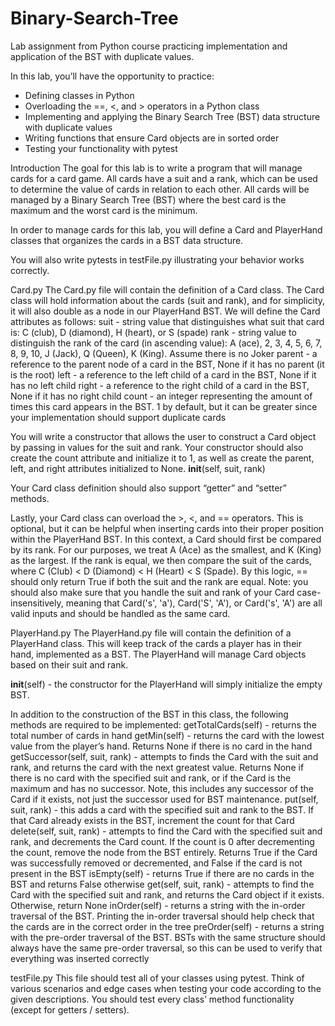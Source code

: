 # Binary-Search-Tree
Lab assignment from Python course practicing implementation and application of the BST with duplicate values.

In this lab, you’ll have the opportunity to practice:
+ Defining classes in Python
+ Overloading the ==, <, and > operators in a Python class
+ Implementing and applying the Binary Search Tree (BST) data structure with duplicate values
+ Writing functions that ensure Card objects are in sorted order
+ Testing your functionality with pytest


Introduction
The goal for this lab is to write a program that will manage cards for a card game. All cards have a suit and a rank, which can be used to determine the value of cards in relation to each other. All cards will be managed by a Binary Search Tree (BST) where the best card is the maximum and the worst card is the minimum.

In order to manage cards for this lab, you will define a Card and PlayerHand classes that organizes the cards in a BST data structure.

You will also write pytests in testFile.py illustrating your behavior works correctly.

Card.py
The Card.py file will contain the definition of a Card class. The Card class will hold information about the cards (suit and rank), and for simplicity, it will also double as a node in our PlayerHand BST. We will define the Card attributes as follows:
suit - string value that distinguishes what suit that card is: C (club), D (diamond), H (heart), or S (spade)
rank - string value to distinguish the rank of the card (in ascending value): A (ace), 2, 3, 4, 5, 6, 7, 8, 9, 10, J (Jack), Q (Queen), K (King). Assume there is no Joker
parent - a reference to the parent node of a card in the BST, None if it has no parent (it is the root)
left - a reference to the left child of a card in the BST, None if it has no left child
right - a reference to the right child of a card in the BST, None if it has no right child
count - an integer representing the amount of times this card appears in the BST. 1 by default, but it can be greater since your implementation should support duplicate cards


You will write a constructor that allows the user to construct a Card object by passing in values for the suit and rank. Your constructor should also create the count attribute and initialize it to 1, as well as create the parent, left, and right attributes initialized to None.
__init__(self, suit, rank)

Your Card class definition should also support “getter” and “setter” methods.

Lastly, your Card class can overload the >, <, and == operators. This is optional, but it can be helpful when inserting cards into their proper position within the PlayerHand BST. In this context, a Card should first be compared by its rank. For our purposes, we treat A (Ace) as the smallest, and K (King) as the largest. If the rank is equal, we then compare the suit of the cards, where C (Club) < D (Diamond) < H (Heart) < S (Spade). By this logic, == should only return True if both the suit and the rank are equal. Note: you should also make sure that you handle the suit and rank of your Card case-insensitively, meaning that Card('s', 'a'), Card('S', 'A'), or Card('s', 'A') are all valid inputs and should be handled as the same card.




PlayerHand.py
The PlayerHand.py file will contain the definition of a PlayerHand class. This will keep track of the cards a player has in their hand, implemented as a BST. The PlayerHand will manage Card objects based on their suit and rank.

__init__(self) - the constructor for the PlayerHand will simply initialize the empty BST.


In addition to the construction of the BST in this class, the following methods are required to be implemented:
getTotalCards(self) - returns the total number of cards in hand
getMin(self) - returns the card with the lowest value from the player’s hand. Returns None if there is no card in the hand
getSuccessor(self, suit, rank) - attempts to finds the Card with the suit and rank, and returns the card with the next greatest value. Returns None if there is no card with the specified suit and rank, or if the Card is the maximum and has no successor. Note, this includes any successor of the Card if it exists, not just the successor used for BST maintenance.
put(self, suit, rank) - this adds a card with the specified suit and rank to the BST. If that Card already exists in the BST, increment the count for that Card
delete(self, suit, rank) - attempts to find the Card with the specified suit and rank, and decrements the Card count. If the count is 0 after decrementing the count, remove the node from the BST entirely. Returns True if the Card was successfully removed or decremented, and False if the card is not present in the BST
isEmpty(self) - returns True if there are no cards in the BST and returns False otherwise
get(self, suit, rank) - attempts to find the Card with the specified suit and rank, and returns the Card object if it exists. Otherwise, return None
inOrder(self) - returns a string with the in-order traversal of the BST. Printing the in-order traversal should help check that the cards are in the correct order in the tree
preOrder(self) - returns a string with the pre-order traversal of the BST. BSTs with the same structure should always have the same pre-order traversal, so this can be used to verify that everything was inserted correctly



testFile.py
This file should test all of your classes using pytest. Think of various scenarios and edge cases when testing your code according to the given descriptions. You should test every class’ method functionality (except for getters / setters).
